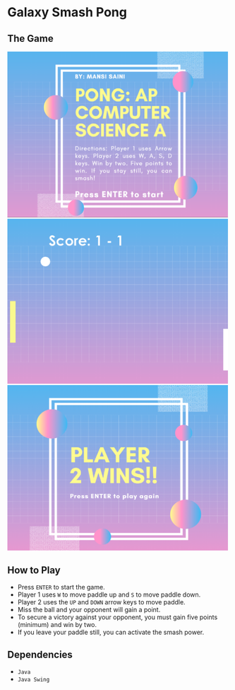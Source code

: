 # Galaxy Smash Pong

## The Game
<img src="./Splash Screen.PNG" width="500">
<img src="./Game.PNG" width="500">
<img src="./Player 2 Wins.PNG" width="500">

## How to Play

- Press `ENTER` to start the game.
- Player 1 uses `W` to move paddle up and `S` to move paddle down.
- Player 2 uses the `UP` and `DOWN` arrow keys to move paddle.
- Miss the ball and your opponent will gain a point. 
- To secure a victory against your opponent, you must gain five points (minimum) and win by two.
- If you leave your paddle still, you can activate the smash power.

## Dependencies
 - `Java`
 - `Java Swing`
